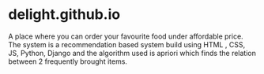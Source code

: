 # delight.github.io
A place where you can order your favourite food under affordable price. The system is a recommendation based system build using HTML , CSS, JS, Python, Django and the algorithm used is apriori which finds the relation between 2 frequently brought items.
